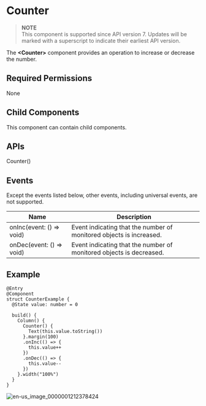 # Counter


> **NOTE**<br>
> This component is supported since API version 7. Updates will be marked with a superscript to indicate their earliest API version.


The **&lt;Counter&gt;** component provides an operation to increase or decrease the number.


## Required Permissions

None


## Child Components

This component can contain child components.


## APIs

Counter()


## Events

Except the events listed below, other events, including universal events, are not supported. 

| Name | Description | 
| -------- | -------- |
| onInc(event: () =&gt; void) | Event indicating that the number of monitored objects is increased. | 
| onDec(event: () =&gt; void) | Event indicating that the number of monitored objects is decreased. | 


## Example


```
@Entry
@Component
struct CounterExample {
  @State value: number = 0

  build() {
    Column() {
      Counter() {
        Text(this.value.toString())
      }.margin(100)
      .onInc(() => {
        this.value++
      })
      .onDec(() => {
        this.value--
      })
    }.width("100%")
  }
}
```

![en-us_image_0000001212378424](figures/en-us_image_0000001212378424.gif)
